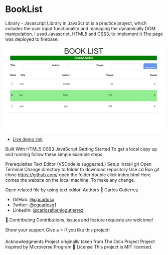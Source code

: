 # BookList



Library - Javascript
Library in JavaScript is a practice project, which includes the user input functionality and managing the dynamically DOM manipulation. I used Javascript, HTML5 and CSS3, to implement it
The page was deployed to firebase: 


![screenshot](https://github.com/cgcarlosg/BookList/blob/Feature/css/screenshot.png)


- [Live demo link](https://mylibrary-df7dd.web.app)



Built With
HTML5
CSS3
JavaScript
Getting Started
To get a local copy up and running follow these simple example steps.

Prerequisites
Text Editor (VSCode is suggested.)
Setup
Install git
Open Terminal
Change directory to folder to download repository
Use cd <file-path>
Run git clone https://github.com/
open the folder
double click index.html
Here comes the website on the local machine.
To make any change,

Open related file by using text editor.
Authors
👤 Carlos Gutierrez

- GitHub:  [@cgcarlosg](https://github.com/cgcarlosg)
- Twitter: [@cgcarlosg1](https://twitter.com/cgcarlosg1)
- LinkedIn: [@carlosalbeniogutierrez](www.linkedin.com/in/carlosalbeniogutierrez)

🤝 Contributing
Contributions, issues and feature requests are welcome!

Show your support
Give a ⭐️ if you like this project!

Acknowledgments
Project originally taken from The Odin Project
Project inspired by Microverse Program
📝 License
This project is MIT licensed.
